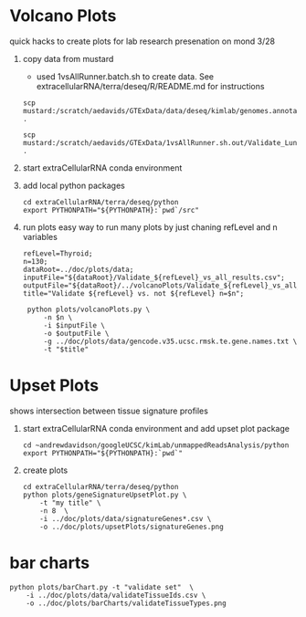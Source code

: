 # Volcano Plots
quick hacks to create plots for lab research presenation on mond 3/28

1. copy data from mustard
   * used 1vsAllRunner.batch.sh to create data. See extracellularRNA/terra/deseq/R/README.md for instructions
   ```
   scp mustard:/scratch/aedavids/GTExData/data/deseq/kimlab/genomes.annotations/gencode.35/gencode.v35.ucsc.rmsk.te.gene.names.txt .
   
   scp mustard:/scratch/aedavids/GTExData/1vsAllRunner.sh.out/Validate_Lung_vs_all_results.csv .
   ```
   
2. start extraCellularRNA conda environment

3. add local python packages
   ```
   cd extraCellularRNA/terra/deseq/python
   export PYTHONPATH="${PYTHONPATH}:`pwd`/src"
   ```
   
4. run plots easy way to run many plots by just chaning refLevel and n variables
   ```
   refLevel=Thyroid; 
   n=130; 
   dataRoot=../doc/plots/data; 
   inputFile="${dataRoot}/Validate_${refLevel}_vs_all_results.csv"; 
   outputFile="${dataRoot}/../volcanoPlots/Validate_${refLevel}_vs_all_results.png"; 
   title="Validate ${refLevel} vs. not ${refLevel} n=$n";
    
    python plots/volcanoPlots.py \
        -n $n \
        -i $inputFile \
        -o $outputFile \
        -g ../doc/plots/data/gencode.v35.ucsc.rmsk.te.gene.names.txt \
        -t "$title"
   ```

# Upset Plots
shows intersection between tissue signature profiles

1. start extraCellularRNA conda environment and add upset plot package
   ```
   cd ~andrewdavidson/googleUCSC/kimLab/unmappedReadsAnalysis/python
   export PYTHONPATH="${PYTHONPATH}:`pwd`"
   ```
   
2. create plots
   ```
   cd extraCellularRNA/terra/deseq/python
   python plots/geneSignatureUpsetPlot.py \
       -t "my title" \
       -n 8  \
       -i ../doc/plots/data/signatureGenes*.csv \
       -o ../doc/plots/upsetPlots/signatureGenes.png
   ```
   
# bar charts

```
python plots/barChart.py -t "validate set"  \
    -i ../doc/plots/data/validateTissueIds.csv \
    -o ../doc/plots/barCharts/validateTissueTypes.png
```

